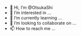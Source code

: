 - 👋 Hi, I’m @OtsukaShi
- 👀 I’m interested in ...
- 🌱 I’m currently learning ...
- 💞️ I’m looking to collaborate on ...
- 📫 How to reach me ...

<!---
OtsukaShi/OtsukaShi is a ✨ special ✨ repository because its `README.md` (this file) appears on your GitHub profile.
You can click the Preview link to take a look at your changes.
--->
